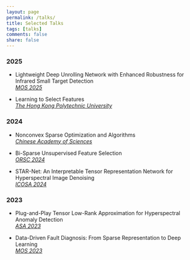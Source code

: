 ```yaml
---
layout: page
permalink: /talks/
title: Selected Talks
tags: [talks]
comments: false
share: false
---
```



### 2025
* Lightweight Deep Unrolling Network with Enhanced Robustness for Infrared Small Target Detection  <br>
<i><a href="../talks/2025-MOS.pdf" class="textlink" target="_blank"> MOS 2025 </a> </i><br>

* Learning to Select Features <br>
<i><a href="../talks/2025-POLYU.pdf" class="textlink" target="_blank"> The Hong Kong Polytechnic University </a> </i><br>


### 2024

* Nonconvex Sparse Optimization and Algorithms <br>
<i><a href="../talks/2024-CAS.pdf" class="textlink" target="_blank"> Chinese Academy of Sciences </a> </i><br>

* Bi-Sparse Unsupervised Feature Selection <br>
<i><a href="../talks/2024-ORSC.pdf" class="textlink" target="_blank"> ORSC 2024 </a> </i><br>

* STAR-Net: An Interpretable Tensor Representation Network for Hyperspectral Image Denoising <br>
<i><a href="../talks/2024-ICOSA.pdf" class="textlink" target="_blank"> ICOSA 2024 </a> </i><br>

### 2023

* Plug-and-Play Tensor Low-Rank Approximation for Hyperspectral Anomaly Detection  <br>
<i><a href="../talks/2023-ASA.pdf" class="textlink" target="_blank"> ASA 2023 </a> </i><br>

* Data-Driven Fault Diagnosis: From Sparse Representation to Deep Learning  <br>
<i><a href="../talks/2023-MOS.pdf" class="textlink" target="_blank"> MOS 2023 </a> </i><br>

